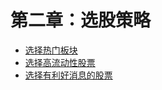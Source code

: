 # 第二章：选股策略

  - [选择热门板块](stock/choose-popular-stock-sector.md)
  - [选择高流动性股票](stock/choose-high-liquid-stocks.md)
  - [选择有利好消息的股票](stock/choose-stocks-with-good-news.md)